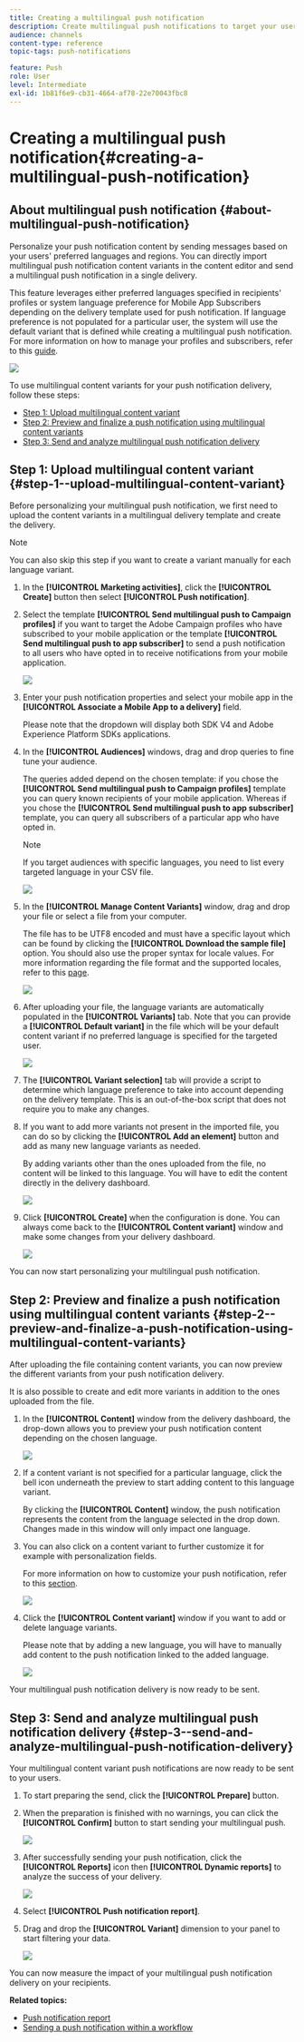 ```yaml
---
title: Creating a multilingual push notification
description: Create multilingual push notifications to target your users in their preferred languages and regions.
audience: channels
content-type: reference
topic-tags: push-notifications

feature: Push
role: User
level: Intermediate
exl-id: 1b81f6e9-cb31-4664-af78-22e70043fbc8
---
```

# Creating a multilingual push notification{#creating-a-multilingual-push-notification}

## About multilingual push notification {#about-multilingual-push-notification}

Personalize your push notification content by sending messages based on your users' preferred languages and regions. You can directly import multilingual push notification content variants in the content editor and send a multilingual push notification in a single delivery.

This feature leverages either preferred languages specified in recipients' profiles or system language preference for Mobile App Subscribers depending on the delivery template used for push notification. If language preference is not populated for a particular user, the system will use the default variant that is defined while creating a multilingual push notification. For more information on how to manage your profiles and subscribers, refer to this [guide](../../audiences/using/get-started-profiles-and-audiences.md).

![](assets/multivariant_push_1.png)

To use multilingual content variants for your push notification delivery, follow these steps:

* [Step 1: Upload multilingual content variant](#step-1--upload-multilingual-content-variant)
* [Step 2: Preview and finalize a push notification using multilingual content variants](#step-2--preview-and-finalize-a-push-notification-using-multilingual-content-variants)
* [Step 3: Send and analyze multilingual push notification delivery](#step-3--send-and-analyze-multilingual-push-notification-delivery)

## Step 1: Upload multilingual content variant {#step-1--upload-multilingual-content-variant}

Before personalizing your multilingual push notification, we first need to upload the content variants in a multilingual delivery template and create the delivery.

>[!NOTE]
>
>You can also skip this step if you want to create a variant manually for each language variant.

1. In the **[!UICONTROL Marketing activities]**, click the **[!UICONTROL Create]** button then select **[!UICONTROL Push notification]**.
1. Select the template **[!UICONTROL Send multilingual push to Campaign profiles]** if you want to target the Adobe Campaign profiles who have subscribed to your mobile application or the template **[!UICONTROL Send multilingual push to app subscriber]** to send a push notification to all users who have opted in to receive notifications from your mobile application.

   ![](assets/multivariant_push_2.png)

1. Enter your push notification properties and select your mobile app in the **[!UICONTROL Associate a Mobile App to a delivery]** field.

   Please note that the dropdown will display both SDK V4 and Adobe Experience Platform SDKs applications.

1. In the **[!UICONTROL Audiences]** windows, drag and drop queries to fine tune your audience.

   The queries added depend on the chosen template: if you chose the **[!UICONTROL Send multilingual push to Campaign profiles]** template you can query known recipients of your mobile application. Whereas if you chose the **[!UICONTROL Send multilingual push to app subscriber]** template, you can query all subscribers of a particular app who have opted in.  
    >[!NOTE]
    >
    >If you target audiences with specific languages, you need to list every targeted language in your CSV file.

   ![](assets/push_notif_audience.png)

1. In the **[!UICONTROL Manage Content Variants]** window, drag and drop your file or select a file from your computer.

   The file has to be UTF8 encoded and must have a specific layout which can be found by clicking the **[!UICONTROL Download the sample file]** option. You should also use the proper syntax for locale values. For more information regarding the file format and the supported locales, refer to this [page](../../channels/using/generating-csv-multilingual-push.md).

   ![](assets/multivariant_push_4.png)

1. After uploading your file, the language variants are automatically populated in the **[!UICONTROL Variants]** tab. Note that you can provide a **[!UICONTROL Default variant]** in the file which will be your default content variant if no preferred language is specified for the targeted user.

   ![](assets/multivariant_push_5.png)

1. The **[!UICONTROL Variant selection]** tab will provide a script to determine which language preference to take into account depending on the delivery template. This is an out-of-the-box script that does not require you to make any changes.
1. If you want to add more variants not present in the imported file, you can do so by clicking the **[!UICONTROL Add an element]** button and add as many new language variants as needed.

   By adding variants other than the ones uploaded from the file, no content will be linked to this language. You will have to edit the content directly in the delivery dashboard.

   ![](assets/multivariant_push_6.png)

1. Click **[!UICONTROL Create]** when the configuration is done. You can always come back to the **[!UICONTROL Content variant]** window and make some changes from your delivery dashboard.

   ![](assets/multivariant_push_8.png)

You can now start personalizing your multilingual push notification.

## Step 2: Preview and finalize a push notification using multilingual content variants {#step-2--preview-and-finalize-a-push-notification-using-multilingual-content-variants}

After uploading the file containing content variants, you can now preview the different variants from your push notification delivery.

It is also possible to create and edit more variants in addition to the ones uploaded from the file.

1. In the **[!UICONTROL Content]** window from the delivery dashboard, the drop-down allows you to preview your push notification content depending on the chosen language.

   ![](assets/multivariant_push_7.png)

1. If a content variant is not specified for a particular language, click the bell icon underneath the preview to start adding content to this language variant.

   By clicking the **[!UICONTROL Content]** window, the push notification represents the content from the language selected in the drop down. Changes made in this window will only impact one language.

1. You can also click on a content variant to further customize it for example with personalization fields.

   For more information on how to customize your push notification, refer to this [section](../../channels/using/customizing-a-push-notification.md).

   ![](assets/multivariant_push_9.png)

1. Click the **[!UICONTROL Content variant]** window if you want to add or delete language variants.

   Please note that by adding a new language, you will have to manually add content to the push notification linked to the added language.

   ![](assets/multivariant_push_10.png)

Your multilingual push notification delivery is now ready to be sent.

## Step 3: Send and analyze multilingual push notification delivery {#step-3--send-and-analyze-multilingual-push-notification-delivery}

Your multilingual content variant push notifications are now ready to be sent to your users.

1. To start preparing the send, click the **[!UICONTROL Prepare]** button.
1. When the preparation is finished with no warnings, you can click the **[!UICONTROL Confirm]** button to start sending your multilingual push.

   ![](assets/multivariant_push_12.png)

1. After successfully sending your push notification, click the **[!UICONTROL Reports]** icon then **[!UICONTROL Dynamic reports]** to analyze the success of your delivery.

   ![](assets/multivariant_push_13.png)

1. Select **[!UICONTROL Push notification report]**.
1. Drag and drop the **[!UICONTROL Variant]** dimension to your panel to start filtering your data.

   ![](assets/multivariant_push_11.png)

You can now measure the impact of your multilingual push notification delivery on your recipients.

**Related topics:**

* [Push notification report](../../reporting/using/push-notification-report.md)
* [Sending a push notification within a workflow](../../automating/using/push-notification-delivery.md)
